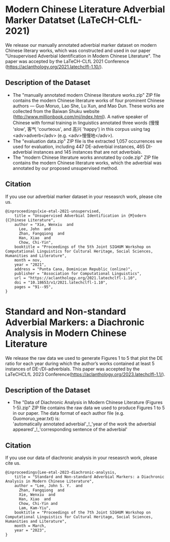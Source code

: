 Modern Chinese Literature Adverbial Marker Datatset (LaTeCH-CLfL-2021)
===================================================
We release our manually annotated adverbial marker dataset on modern Chinese literary works, which was constructed and used in our paper "Unsupervised Adverbial Identification in Modern Chinese Literature". The paper was accepted by the LaTeCH-CLfL 2021 Conference (https://aclanthology.org/2021.latechclfl-1.10/).

## Description of the Dataset
- The "manually annotated modern Chinese literature works.zip" ZIP file contains the modern Chinese literature works of four prominent Chinese authors — Guo Moruo, Lao She, Lu Xun, and Mao Dun. These works are collected from the Baiwan Shuku website (http://www.millionbook.com/mj/index.html). A native speaker of Chinese with formal training in linguistics annotated three words (慢慢 'slow', 客气 'courteous', and 高兴 'happy') in this corpus using tag \<adv\>adverb\</adv\> (e.g. \<adv\>慢慢地\</adv\>).
- The "evaluation data.zip" ZIP file is the extracted 1,057 occurrences we used for evaluation, including 447 DE-adverbial instances, 465 DI-adverbial instances and 145 instances that are not adverbials.
- The "modern Chinese literature works annotated by code.zip" ZIP file contains the modern Chinese literature works, which the adverbial was annotated by our proposed unsupervised method.

## Citation
If you use our adverbial marker dataset in your reseasrch work, please cite us.
```
@inproceedings{xie-etal-2021-unsupervised,
    title = "Unsupervised Adverbial Identification in {M}odern {C}hinese Literature",
    author = "Xie, Wenxiu  and
      Lee, John  and
      Zhan, Fangqiong  and
      Han, Xiao  and
      Chow, Chi-Yin",
    booktitle = "Proceedings of the 5th Joint SIGHUM Workshop on Computational Linguistics for Cultural Heritage, Social Sciences, Humanities and Literature",
    month = nov,
    year = "2021",
    address = "Punta Cana, Dominican Republic (online)",
    publisher = "Association for Computational Linguistics",
    url = "https://aclanthology.org/2021.latechclfl-1.10",
    doi = "10.18653/v1/2021.latechclfl-1.10",
    pages = "91--95",
}
```

Standard and Non-standard Adverbial Markers: a Diachronic Analysis in Modern Chinese Literature  
===================================================  
We release the raw data we used to generate Figures 1 to 5 that plot the DE ratio for each year during which the author’s works contained at least 5 instances of DE-/DI-adverbials. This paper was accepted by the LaTeCHCLfL 2023 Conference(https://aclanthology.org/2023.latechclfl-1.1/).

## Description of the Dataset
- The "Data of Diachronic Analysis in Modern Chinese Literature (Figures 1-5).zip" ZIP file contains the raw data we used to produce Figures 1 to 5 in our paper. The data format of each author file (e.g. Guomoruo_year.txt) is:  
'automatically annotated  adverbial'\_!\_'year of the work the adverbial appeared'\_!\_'corresponding sentence of the adverbial'  

## Citation
If you use our data of diachronic analysis in your reseasrch work, please cite us.  
```
@inproceedings{Lee-etal-2023-diachronic-analysis,
    title = "Standard and Non-standard Adverbial Markers: a Diachronic Analysis in Modern Chinese Literature",
    author = "Lee, John S. Y.  and
      Zhan, Fangqiong  and
      Xie, Wenxiu  and
      Han, Xiao  and
      Chow, Chi-Yin and
	  Lam, Kam-Yiu",
    booktitle = "Proceedings of the 7th Joint SIGHUM Workshop on Computational Linguistics for Cultural Heritage, Social Sciences, Humanities and Literature",
    month = March,
    year = "2023",
}
```
